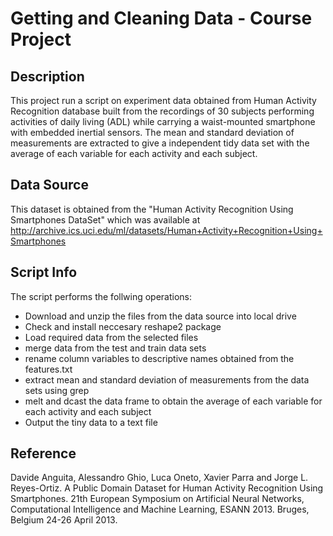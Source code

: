 # Getting and Cleaning Data - Course Project

## Description
This project run a script on experiment data obtained from Human Activity Recognition database built from the recordings of 30 subjects performing activities of daily living (ADL) while carrying a waist-mounted smartphone with embedded inertial sensors. The mean and standard deviation of measurements are extracted to give a independent tidy data set with the average of each variable for each activity and each subject.

## Data Source
This dataset is obtained from the "Human Activity Recognition Using Smartphones DataSet" which was available at http://archive.ics.uci.edu/ml/datasets/Human+Activity+Recognition+Using+Smartphones

## Script Info
The script performs the follwing operations:
* Download and unzip the files from the data source into local drive
* Check and install neccesary reshape2 package
* Load required data from the selected files 
* merge data from the test and train data sets
* rename column variables to descriptive names obtained from the features.txt
* extract mean and standard deviation of measurements from the data sets using grep
* melt and dcast the data frame to obtain the average of each variable for each activity and each subject
* Output the tiny data to a text file

## Reference
Davide Anguita, Alessandro Ghio, Luca Oneto, Xavier Parra and Jorge L. Reyes-Ortiz. A Public Domain Dataset for Human Activity Recognition Using Smartphones. 21th European Symposium on Artificial Neural Networks, Computational Intelligence and Machine Learning, ESANN 2013. Bruges, Belgium 24-26 April 2013.
